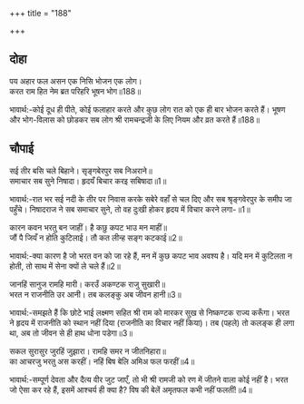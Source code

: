 +++
title = "188"

+++
## दोहा
पय अहार फल असन एक निसि भोजन एक लोग।  
करत राम हित नेम ब्रत परिहरि भूषन भोग॥188॥  

भावार्थ:-कोई दूध ही पीते, कोई फलाहार करते और कुछ लोग रात को एक ही बार भोजन करते हैं। भूषण और भोग-विलास को छोडकर सब लोग श्री रामचन्द्रजी के लिए नियम और व्रत करते हैं॥188॥  




## चौपाई
सई तीर बसि चले बिहाने। सृङ्गबेरपुर सब निअराने॥  
समाचार सब सुने निषादा। हृदयँ बिचार करइ सबिषादा॥1॥  

भावार्थ:-रात भर सई नदी के तीर पर निवास करके सबेरे वहाँ से चल दिए और सब श्रृङ्गवेरपुर के समीप जा पहुँचे। निषादराज ने सब समाचार सुने, तो वह दुःखी होकर हृदय में विचार करने लगा-॥1॥  

कारन कवन भरतु बन जाहीं। है कछु कपट भाउ मन माहीं॥  
जौं पै जियँ न होति कुटिलाई। तौ कत लीन्ह सङ्ग कटकाई॥2॥  

भावार्थ:-क्या कारण है जो भरत वन को जा रहे हैं, मन में कुछ कपट भाव अवश्य है। यदि मन में कुटिलता न होती, तो साथ में सेना क्यों ले चले हैं॥2॥  

जानहिं सानुज रामहि मारी। करउँ अकण्टक राजु सुखारी॥  
भरत न राजनीति उर आनी। तब कलङ्कु अब जीवन हानी॥3॥  

भावार्थ:-समझते हैं कि छोटे भाई लक्ष्मण सहित श्री राम को मारकर सुख से निष्कण्टक राज्य करूँगा। भरत ने हृदय में राजनीति को स्थान नहीं दिया (राजनीति का विचार नहीं किया)। तब (पहले) तो कलङ्क ही लगा था, अब तो जीवन से ही हाथ धोना पडेगा॥3॥  

सकल सुरासुर जुरहिं जुझारा। रामहि समर न जीतनिहारा॥  
का आचरजु भरतु अस करहीं। नहिं बिष बेलि अमिअ फल फरहीं॥4॥  

भावार्थ:-सम्पूर्ण देवता और दैत्य वीर जुट जाएँ, तो भी श्री रामजी को रण में जीतने वाला कोई नहीं है। भरत जो ऐसा कर रहे हैं, इसमें आश्चर्य ही क्या है? विष की बेलें अमृतफल कभी नहीं फलतीं!॥4॥  

<div class="audioEmbed"  caption="AIR-वाचनम्" src="https://archive
.org/download/rAmcharitmAnas-AIR/EPI-195.mp3"></div>

